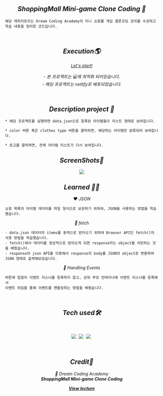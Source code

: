 <h2 align="center"><em>ShoppingMall Mini-game Clone Coding 📌</em></h2>

```
해당 레파지토리는 Dream Coding Academy의 미니 쇼핑몰 게임 클론코딩 강의를 수강하고
학습 내용을 정리한 코드입니다. 
```
<br/>

<h2 align="center"><em>Execution🌎</em></h2>
<p align="center"><em><a href="https://shoppingmall-clone-coding.netlify.app/">Let's start!</a></em><br/>
<br/><em>
- 본 프로젝트는 💻에 최적화 되어있습니다.<br>
- 해당 프로젝트는 netlify로 배포되었습니다.</em></p>
<br/>
<h2 align="center"><em>Description project 📝</em></h2>

```
* 해당 프로젝트를 실행하면 data.json으로 등록된 아이템들이 리스트 형태로 보여집니다.

* color 버튼 혹은 clothes type 버튼을 클릭하면, 해당하는 아이템만 분류되어 보여집니다.

* 로고를 클릭하면, 전체 아이템 리스트가 다시 보여집니다.
```

<h2 align="center"><em>ScreenShots📸</em></h2>
<p align="center">
<img src="#">
</p>

<h2 align="center"><em>Learned 👩‍🎓</em></h2>
<p align="center"><em>❤️ JSON </em></p>

```
쇼핑 목록의 아이템 데이터를 파일 형식으로 보관하기 위하여, JSON을 사용하는 방법을 학습했습니다.
```
<p align="center"><em>🧡 fetch </em></p>

```
- data.json 데이터의 items를 동적으로 받아오기 위하여 Browser API인 fetch()의 사용 방법을 학습했습니다.
- fetch()에서 데이터를 정상적으로 받아오게 되면 response라는 object를 리턴하는 것을 배웠습니다.
- response의 json API를 이용해서 response의 body를 JSON의 object로 변환하여 JSON 형태로 출력해보았습니다.
```

<p align="center"><em>💛 Handling Events </em></p>

```
버튼에 일일이 이벤트 리스너를 등록하지 않고, 상위 부모 컨테이너에 이벤트 리스너를 등록해서
이벤트 위임을 통해 이벤트를 핸들링하는 방법을 배웠습니다.
```
 <br/>

<h2 align="center"><em>Tech used🛠</em></h2>
<br/>
<p align="center">
  <img src="http://img.shields.io/badge/-HTML5-E34F26?style=for-the-badge&logo=HTML5&logoColor=white"/></a>&nbsp
  <img src="http://img.shields.io/badge/-CSS3-1572B6?style=for-the-badge&logo=CSS3&logoColor=white"/></a>&nbsp
  <img src="https://img.shields.io/badge/-Javascript-F7DF1E?style=for-the-badge&logo=Javascript&logoColor=white"/></a>&nbsp<br/>
</p></br>

<h2 align="center"><em>Credit🙏</em></h2>
<p align="center"><em>💜 Dream Coding Academy<br><strong>ShoppingMall Mini-game Clone Coding</strong></em></p>
<p align="center"><em><strong><a href="https://academy.dream-coding.com/courses/mini-shopping">View lecture</strong></em></p>
